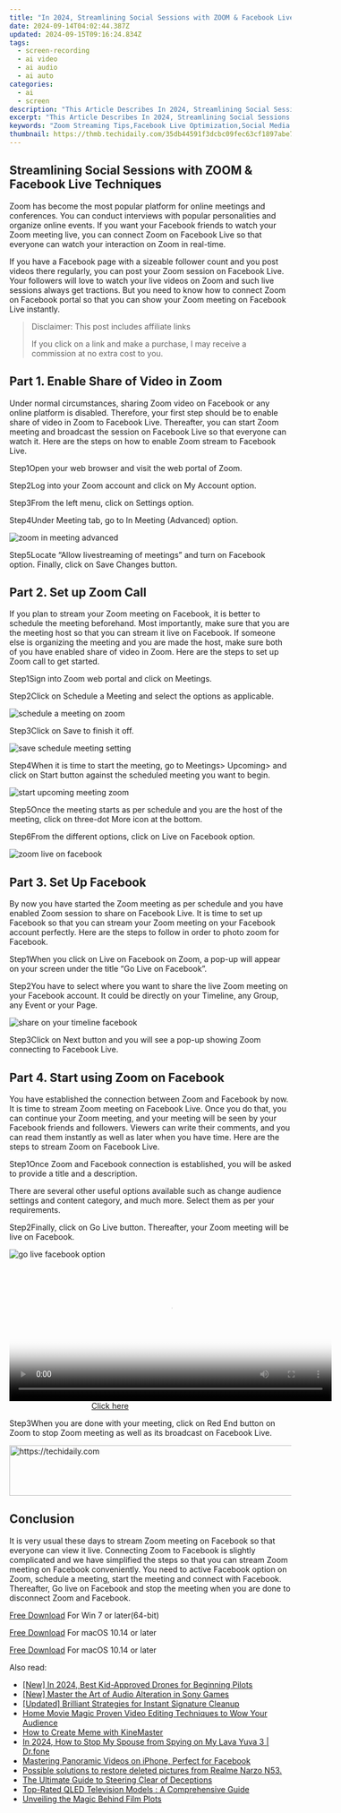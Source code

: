 ```yaml
---
title: "In 2024, Streamlining Social Sessions with ZOOM & Facebook Live Techniques"
date: 2024-09-14T04:02:44.387Z
updated: 2024-09-15T09:16:24.834Z
tags: 
  - screen-recording
  - ai video
  - ai audio
  - ai auto
categories: 
  - ai
  - screen
description: "This Article Describes In 2024, Streamlining Social Sessions with ZOOM & Facebook Live Techniques"
excerpt: "This Article Describes In 2024, Streamlining Social Sessions with ZOOM & Facebook Live Techniques"
keywords: "Zoom Streaming Tips,Facebook Live Optimization,Social Media Strategies,Zoom Engagement Techniques,Live Video SEO,Digital Event Planning,Social Sessions Enhancement"
thumbnail: https://thmb.techidaily.com/35db44591f3dcbc09fec63cf1897abe760727c167b28e2d4a0f6ad0bbea5b61b.jpg
---
```


## Streamlining Social Sessions with ZOOM & Facebook Live Techniques

Zoom has become the most popular platform for online meetings and conferences. You can conduct interviews with popular personalities and organize online events. If you want your Facebook friends to watch your Zoom meeting live, you can connect Zoom on Facebook Live so that everyone can watch your interaction on Zoom in real-time.

If you have a Facebook page with a sizeable follower count and you post videos there regularly, you can post your Zoom session on Facebook Live. Your followers will love to watch your live videos on Zoom and such live sessions always get tractions. But you need to know how to connect Zoom on Facebook portal so that you can show your Zoom meeting on Facebook Live instantly.

>  Disclaimer: This post includes affiliate links
>
>  If you click on a link and make a purchase, I may receive a commission at no extra cost to you.
>

## Part 1\. Enable Share of Video in Zoom

Under normal circumstances, sharing Zoom video on Facebook or any online platform is disabled. Therefore, your first step should be to enable share of video in Zoom to Facebook Live. Thereafter, you can start Zoom meeting and broadcast the session on Facebook Live so that everyone can watch it. Here are the steps on how to enable Zoom stream to Facebook Live.

Step1Open your web browser and visit the web portal of Zoom.

Step2Log into your Zoom account and click on My Account option.

Step3From the left menu, click on Settings option.

Step4Under Meeting tab, go to In Meeting (Advanced) option.

![zoom in meeting advanced](https://images.wondershare.com/filmora/article-images/2022/07/zoom-facebook-1.jpg)

Step5Locate “Allow livestreaming of meetings” and turn on Facebook option. Finally, click on Save Changes button.

## Part 2\. Set up Zoom Call

If you plan to stream your Zoom meeting on Facebook, it is better to schedule the meeting beforehand. Most importantly, make sure that you are the meeting host so that you can stream it live on Facebook. If someone else is organizing the meeting and you are made the host, make sure both of you have enabled share of video in Zoom. Here are the steps to set up Zoom call to get started.

Step1Sign into Zoom web portal and click on Meetings.

Step2Click on Schedule a Meeting and select the options as applicable.

![schedule a meeting on zoom](https://images.wondershare.com/filmora/article-images/2022/07/zoom-facebook-2.jpg)

Step3Click on Save to finish it off.

![save schedule meeting setting](https://images.wondershare.com/filmora/article-images/2022/07/zoom-facebook-3.jpg)

Step4When it is time to start the meeting, go to Meetings> Upcoming> and click on Start button against the scheduled meeting you want to begin.

![start upcoming meeting zoom](https://images.wondershare.com/filmora/article-images/2022/07/zoom-facebook-4.jpg)

Step5Once the meeting starts as per schedule and you are the host of the meeting, click on three-dot More icon at the bottom.

Step6From the different options, click on Live on Facebook option.

![zoom live on facebook](https://images.wondershare.com/filmora/article-images/2022/07/zoom-facebook-5.jpg)

## Part 3\. Set Up Facebook

By now you have started the Zoom meeting as per schedule and you have enabled Zoom session to share on Facebook Live. It is time to set up Facebook so that you can stream your Zoom meeting on your Facebook account perfectly. Here are the steps to follow in order to photo zoom for Facebook.

Step1When you click on Live on Facebook on Zoom, a pop-up will appear on your screen under the title “Go Live on Facebook”.

Step2You have to select where you want to share the live Zoom meeting on your Facebook account. It could be directly on your Timeline, any Group, any Event or your Page.

![share on your timeline facebook](https://images.wondershare.com/filmora/article-images/2022/07/zoom-facebook-6.jpg)

Step3Click on Next button and you will see a pop-up showing Zoom connecting to Facebook Live.

## Part 4\. Start using Zoom on Facebook

You have established the connection between Zoom and Facebook by now. It is time to stream Zoom meeting on Facebook Live. Once you do that, you can continue your Zoom meeting, and your meeting will be seen by your Facebook friends and followers. Viewers can write their comments, and you can read them instantly as well as later when you have time. Here are the steps to stream Zoom on Facebook Live.

Step1Once Zoom and Facebook connection is established, you will be asked to provide a title and a description.

There are several other useful options available such as change audience settings and content category, and much more. Select them as per your requirements.

Step2Finally, click on Go Live button. Thereafter, your Zoom meeting will be live on Facebook.

![go live facebook option](https://images.wondershare.com/filmora/article-images/2022/07/zoom-facebook-7.jpg)

<!-- affiliate ads begin -->
<span id="1982456">
					<video width="576" height="240" style="cursor:pointer"
           poster="//a.impactradius-go.com/display-clicktoplayimage/1982456.png"
           onclick="if(!this.playClicked){this.play();this.setAttribute('controls',true);this.playClicked=true;}">
	   <source src="//a.impactradius-go.com/display-ad/22993-1982456">
	   <img src="//a.impactradius-go.com/display-clicktoplayimage/1982456.png" style="border: none; height: 100%; width: 100%; object-fit: contain">
	</video>
	<div style="width:360px;text-align:center"><a href="javascript:window.open(decodeURIComponent('https%3A%2F%2Fhomestyler.sjv.io%2Fc%2F5597632%2F1982456%2F22993'), '_blank');void(0);">Click here</a></div>
</span>
<img height="0" width="0" src="https://imp.pxf.io/i/5597632/1982456/22993" style="position:absolute;visibility:hidden;" border="0" />
<!-- affiliate ads end -->

Step3When you are done with your meeting, click on Red End button on Zoom to stop Zoom meeting as well as its broadcast on Facebook Live.

<!-- affiliate ads begin -->
<a href="https://unicoeye.pxf.io/c/5597632/2134492/18498" target="_top" id="2134492">
  <img src="//a.impactradius-go.com/display-ad/18498-2134492" border="0" alt="https://techidaily.com" width="728" height="90"/>
</a>
<img height="0" width="0" src="https://unicoeye.pxf.io/i/5597632/2134492/18498" style="position:absolute;visibility:hidden;" border="0" />
<!-- affiliate ads end -->

## Conclusion

It is very usual these days to stream Zoom meeting on Facebook so that everyone can view it live. Connecting Zoom to Facebook is slightly complicated and we have simplified the steps so that you can stream Zoom meeting on Facebook conveniently. You need to active Facebook option on Zoom, schedule a meeting, start the meeting and connect with Facebook. Thereafter, Go live on Facebook and stop the meeting when you are done to disconnect Zoom and Facebook.

[Free Download](https://tools.techidaily.com/wondershare/filmora/download/) For Win 7 or later(64-bit)

[Free Download](https://tools.techidaily.com/wondershare/filmora/download/) For macOS 10.14 or later

[Free Download](https://tools.techidaily.com/wondershare/filmora/download/) For macOS 10.14 or later

<ins class="adsbygoogle"
     style="display:block"
     data-ad-format="autorelaxed"
     data-ad-client="ca-pub-7571918770474297"
     data-ad-slot="1223367746"></ins>

<ins class="adsbygoogle"
     style="display:block"
     data-ad-format="autorelaxed"
     data-ad-client="ca-pub-7571918770474297"
     data-ad-slot="1223367746"></ins>



<ins class="adsbygoogle"
     style="display:block"
     data-ad-client="ca-pub-7571918770474297"
     data-ad-slot="8358498916"
     data-ad-format="auto"
     data-full-width-responsive="true"></ins>


<span class="atpl-alsoreadstyle">Also read:</span>
<div><ul>
<li><a href="https://article-files.techidaily.com/new-in-2024-best-kid-approved-drones-for-beginning-pilots/"><u>[New] In 2024, Best Kid-Approved Drones for Beginning Pilots</u></a></li>
<li><a href="https://extra-support.techidaily.com/new-master-the-art-of-audio-alteration-in-sony-games/"><u>[New] Master the Art of Audio Alteration in Sony Games</u></a></li>
<li><a href="https://article-files.techidaily.com/updated-brilliant-strategies-for-instant-signature-cleanup/"><u>[Updated] Brilliant Strategies for Instant Signature Cleanup</u></a></li>
<li><a href="https://smart-video-creator.techidaily.com/home-movie-magic-proven-video-editing-techniques-to-wow-your-audience/"><u>Home Movie Magic Proven Video Editing Techniques to Wow Your Audience</u></a></li>
<li><a href="https://extra-tips.techidaily.com/how-to-create-meme-with-kinemaster/"><u>How to Create Meme with KineMaster</u></a></li>
<li><a href="https://review-topics.techidaily.com/in-2024-how-to-stop-my-spouse-from-spying-on-my-lava-yuva-3-drfone-by-drfone-virtual-android/"><u>In 2024, How to Stop My Spouse from Spying on My Lava Yuva 3 | Dr.fone</u></a></li>
<li><a href="https://facebook-videos.techidaily.com/mastering-panoramic-videos-on-iphone-perfect-for-facebook/"><u>Mastering Panoramic Videos on iPhone, Perfect for Facebook</u></a></li>
<li><a href="https://review-topics.techidaily.com/possible-solutions-to-restore-deleted-pictures-from-realme-narzo-n53-by-fonelab-android-recover-pictures/"><u>Possible solutions to restore deleted pictures from Realme Narzo N53.</u></a></li>
<li><a href="https://facebook.techidaily.com/the-ultimate-guide-to-steering-clear-of-deceptions/"><u>The Ultimate Guide to Steering Clear of Deceptions</u></a></li>
<li><a href="https://buynow-tips.techidaily.com/top-rated-qled-television-models-a-comprehensive-guide/"><u>Top-Rated QLED Television Models : A Comprehensive Guide</u></a></li>
<li><a href="https://article-files.techidaily.com/unveiling-the-magic-behind-film-plots/"><u>Unveiling the Magic Behind Film Plots</u></a></li>
</ul></div>

